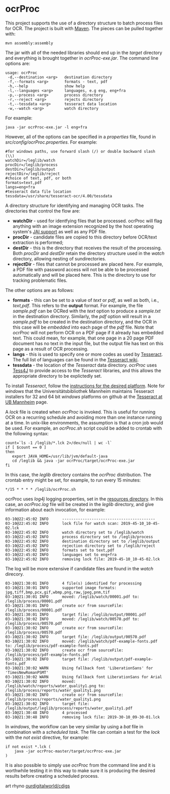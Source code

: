 ocrProc
=======

This project supports the use of a directory structure to batch process
files for OCR. The project is built with [Maven](https://maven.apache.org). The 
pieces can be pulled together with:

```
mvn assembly:assembly
```

The jar with all of the needed libraries should end up in the _target_
directory and everything is brought together in _ocrProc-exe.jar_. 
The command line options are:

    usage: ocrProc
     -d,--destination <arg>   destination directory
     -f,--formats <arg>       formats - text, pdf
     -h,--help                show help
     -l,--languages <arg>     languages, e.g eng, eng+fra
     -p,--process <arg>       process directory
     -r,--reject <arg>        rejects directory
     -t,--tessdata <arg>      tesseract data location
     -w,--watch <arg>         watch directory     

For example:

```
java -jar ocrProc-exe.jar -l eng+fra
```

However, all of the options can be specified in a _properties_ file, found in _src/config/ocrProc.properties_. For example:

```
#for windows paths, use forward slash (/) or double backward slash (\\)
watchDir=/leglib/watch
procDir=/leglib/process
destDir=/leglib/output
rejectDir=/leglib/reject
#choice of text, pdf, or both
formats=text,pdf
langs=eng+fra
#tesseract data file location
tessdata=/usr/share/tesseract-ocr/4.00/tessdata
```

A directory structure for identifying and managing OCR tasks. The directories that control the flow are:

*   **watchDir** - used for identfying files that be processed. ocrProc will flag anything with an image extension recognized by the 
host operating system's [JAI support](https://www.oracle.com/technetwork/java/iio-141084.html) as well as any PDF file.
*   **procDir** - candidate files are copied to this directory before OCR/text extraction is performed;
*   **destDir** - this is the directory that receives the result of the processing. Both _procDir_ and _destDir_ retain the 
directory structure used in the _watch_ directory, allowing nesting of sundirectories.
*   **rejectDir** - files that cannot be processed are placed here. For example, a PDF file with password access will not be
able to be processed automatically and will be placed here. This is the directory to use for tracking problematic files.

The other options are as follows:

*   **formats** - this can be set to a value of _text_ or _pdf_, as well as both, i.e., _text,pdf_. This refers to the **output** format. For example, the file _sample.pdf_ can be OCRed with the _text_ option to produce a _sample.txt_ in the destination directory. Similarly, the _pdf_ option will result in a _sample.pdf_ to be created in the destination directory, and the OCR in this case will be _embedded_ into each page of the _pdf_ file. Note that _ocrProc_ will not perform OCR on a PDF page if it already has embedded text. This could mean, for example, that one page in a 20 page PDF document has no text in the input file, but the output file has text on this page as a result of OCR processing.
*   **langs** - this is used to specify one or more codes as used by [Tesseract](https://github.com/tesseract-ocr/). The full list of
languages can be found in the [Tesseract wiki](https://github.com/tesseract-ocr/tesseract/wiki/Data-Files).
*   **tessdata** - the location of the _Tesseract_ data directory. _ocrProc_ uses [Tess4J](http://tess4j.sourceforge.net/) to provide
access to the _Tesseract_ libraries, and this allows the appropriate directory to be explictedly set.

To install _Tesseract_, follow the 
[instructions for the desired platform](https://github.com/tesseract-ocr/tesseract#installing-tesseract). Note for _windows_ 
that the Universitätsbibliothek Mannheim maintains Tesseract installers for 32 and 64 bit _windows_ platforms on github at 
the [Tesseract at UB Mannheim](https://github.com/UB-Mannheim/tesseract/wiki) page.

A _lock_ file is created when _ocrProc_ is invoked. This is useful for running OCR on a recurring schedule and avoiding more than one
instance running at a time. In unix-like environments, the assumption is that a cron job would be used. For example, an _ocrProc.sh_
script could be added to crontab with the following syntax:

```
count=`ls -1 /leglib/*.lck 2>/dev/null | wc -l`
if [ $count == 0 ]
then
   export JAVA_HOME=/usr/lib/jvm/default-java
   cd /leglib && java -jar ocrProc/target/ocrProc-exe.jar
fi
```

In this case, the _leglib_ directory contains the _ocrProc_ distribution. The crontab entry might be set, for example, to run
every 15 minutes:

```
*/15 * * * * /leglib/ocrProc.sh
```

ocrProc uses _log4j_ logging properties, set in the 
[resources directory](https://github.com/OurDigitalWorld/ocrProc/tree/master/src/main/resources). In this case, an _ocrProc.log_ 
file will be created in the _leglib_ directory, and give information about each invocation, for example:

```
03-10@22:45:02 INFO      -----------------------------------------
03-10@22:45:02 INFO      lock file for watch scan: 2019-45-10_10-45-02.lck
03-10@22:45:02 INFO      watch directory set to /leglib/watch
03-10@22:45:02 INFO      process directory set to /leglib/process
03-10@22:45:02 INFO      destination directory set to /leglib/output
03-10@22:45:02 INFO      rejection directory set to /leglib/reject
03-10@22:45:02 INFO      formats set to text,pdf
03-10@22:45:02 INFO      languages set to eng+fra
03-10@22:45:02 INFO      removing lock file: 2019-45-10_10-45-02.lck
```

The log will be more extensive if candidate files are found in the _watch_ direcory.

```
03-10@21:30:01 INFO      4 file(s) identified for processing
03-10@21:30:01 INFO      supported image formats: jpg,tiff,bmp,pcx,gif,wbmp,png,raw,jpeg,pnm,tif
03-10@21:30:01 INFO      moved: /leglib/watch/00001.pdf to: /leglib/process/00001.pdf
03-10@21:30:01 INFO      create ocr from sourceFile: /leglib/process/00001.pdf
03-10@21:30:01 INFO      target file: /leglib/output/00001.pdf
03-10@21:30:02 INFO      moved: /leglib/watch/00570.pdf to: /leglib/process/00570.pdf
03-10@21:30:02 INFO      create ocr from sourceFile: /leglib/process/00570.pdf
03-10@21:30:02 INFO      target file: /leglib/output/00570.pdf
03-10@21:30:02 INFO      moved: /leglib/watch/pdf-example-fonts.pdf to: /leglib/process/pdf-example-fonts.pdf
03-10@21:30:02 INFO      create ocr from sourceFile: /leglib/process/pdf-example-fonts.pdf
03-10@21:30:02 INFO      target file: /leglib/output/pdf-example-fonts.pdf
03-10@21:30:02 WARN      Using fallback font 'LiberationSans' for 'TimesNewRomanPSMT'
03-10@21:30:02 WARN      Using fallback font LiberationSans for Arial
03-10@21:30:02 INFO      moved: /leglib/watch/reports/water_quality1.png to: /leglib/process/reports/water_quality1.png
03-10@21:30:02 INFO      create ocr from sourceFile: /leglib/process/reports/water_quality1.png
03-10@21:30:02 INFO      target file: /leglib/output/leglib/process/reports/water_quality1.pdf
03-10@21:30:48 INFO      4 processed
03-10@21:30:48 INFO      removing lock file: 2019-30-10_09-30-01.lck
```

In _windows_, the workflow can be very similar by using a _bat_ file in combination with a _scheduled task_. The file can
contain a test for the _lock_ with the _not exist_ directive, for example:

```
if not exist *.lck (
    java -jar ocrProc-master/target/ocrProc-exe.jar 
) 
```

It is also possible to simply use _ocrProc_ from the command line and it is worthwhile testing it in this way to make sure it
is producing the desired results before creating a scheduled process.

art rhyno [ourdigitalworld/cdigs](https://github.com/artunit)
